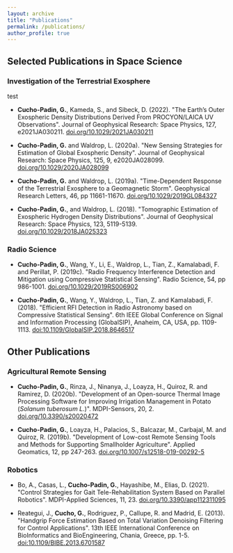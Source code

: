 ```yaml
---
layout: archive
title: "Publications"
permalink: /publications/
author_profile: true
---
```


## Selected Publications in Space Science

### Investigation of the Terrestrial Exosphere

test

* **Cucho-Padin, G.**,  Kameda, S., and Sibeck, D. (2022). "The Earth’s Outer Exospheric Density Distributions Derived From PROCYON/LAICA UV Observations". Journal of Geophysical Research: Space Physics, 127, e2021JA030211. [doi.org/10.1029/2021JA030211](https://doi.org/10.1029/2021JA030211)

* **Cucho-Padin, G.** and  Waldrop, L. (2020a). "New Sensing Strategies for Estimation of Global Exospheric Density". Journal of Geophysical Research: Space Physics, 125, 9, e2020JA028099. [doi.org/10.1029/2020JA028099](https://doi.org/10.1029/2020JA028099)

* **Cucho-Padin, G.** and  Waldrop, L. (2019a). "Time-Dependent Response of the Terrestrial Exosphere to a Geomagnetic Storm". Geophysical Research Letters, 46, pp 11661-11670. [doi.org/10.1029/2019GL084327](https://doi.org/10.1029/2019GL084327)

* **Cucho-Padin, G.**, and  Waldrop, L. (2018). "Tomographic Estimation of Exospheric Hydrogen Density Distributions". Journal of Geophysical Research: Space Physics, 123, 5119-5139. [doi.org/10.1029/2018JA025323](https://doi.org/10.1029/2018JA025323)

### Radio Science

* **Cucho-Padin, G.**, Wang, Y., Li, E., Waldrop, L., Tian, Z., Kamalabadi, F. and Perillat, P. (2019c).
"Radio Frequency Interference Detection and Mitigation using Compressive Statistical Sensing". Radio Science, 54, pp 986-1001. [doi.org/10.1029/2019RS006902](https://doi.org/10.1029/2019RS006902)

* **Cucho-Padin, G.**, Wang, Y., Waldrop, L., Tian, Z. and Kamalabadi, F. (2018). "Efficient RFI Detection in Radio Astronomy based on Compressive Statistical Sensing". 6th IEEE Global Conference on Signal and Information Processing (GlobalSIP), Anaheim, CA, USA, pp. 1109-1113. [doi:10.1109/GlobalSIP.2018.8646517](https://doi.org/10.1109/GlobalSIP.2018.8646517)

## Other Publications

### Agricultural Remote Sensing
* **Cucho-Padin, G.**, Rinza, J., Ninanya, J., Loayza, H., Quiroz, R. and  Ramirez, D. (2020b). "Development of an Open-source Thermal Image Processing Software for Improving Irrigation Management in Potato (_Solanum tuberosum L._)". MDPI-Sensors, 20, 2. [doi.org/10.3390/s20020472](https://doi.org/10.3390/s20020472)

* **Cucho-Padin, G.**, Loayza, H., Palacios, S., Balcazar, M., Carbajal, M. and Quiroz, R. (2019b). "Development of Low-cost Remote Sensing Tools and Methods for Supporting Smallholder Agriculture". Applied Geomatics, 12, pp 247-263. [doi.org/10.1007/s12518-019-00292-5](https://doi.org/10.1007/s12518-019-00292-5)

### Robotics
* Bo, A., Casas, L., **Cucho-Padin, G.**, Hayashibe, M., Elias, D. (2021). "Control Strategies for Gait Tele-Rehabilitation System Based on Parallel Robotics". MDPI-Applied Sciences, 11, 23. [doi.org/10.3390/app112311095](https://doi.org/10.3390/app112311095)

* Reategui, J., **Cucho, G.**, Rodriguez, P., Callupe, R. and Madrid, E. (2013). "Handgrip Force Estimation Based on Total Variation Denoising Filtering for Control Applications". 13th IEEE International Conference on BioInformatics and BioEngineering, Chania, Greece, pp. 1-5. [doi:10.1109/BIBE.2013.6701587](https://doi.org/10.1109/BIBE.2013.6701587)



